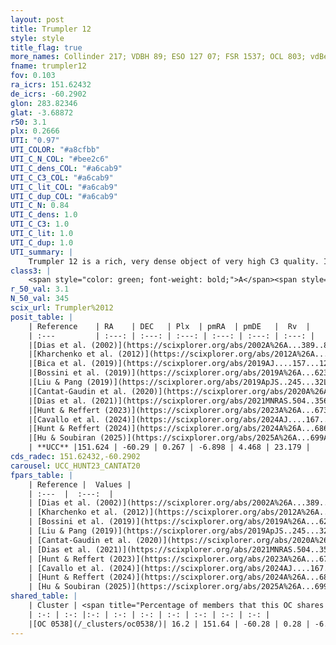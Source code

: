 ```yaml
---
layout: post
title: Trumpler 12
style: style
title_flag: true
more_names: Collinder 217; VDBH 89; ESO 127 07; FSR 1537; OCL 803; vdBergh-Hagen 89; MWSC 1763; FoF 63
fname: trumpler12
fov: 0.103
ra_icrs: 151.62432
de_icrs: -60.2902
glon: 283.82346
glat: -3.68872
r50: 3.1
plx: 0.2666
UTI: "0.97"
UTI_COLOR: "#a8cfbb"
UTI_C_N_COL: "#bee2c6"
UTI_C_dens_COL: "#a6cab9"
UTI_C_C3_COL: "#a6cab9"
UTI_C_lit_COL: "#a6cab9"
UTI_C_dup_COL: "#a6cab9"
UTI_C_N: 0.84
UTI_C_dens: 1.0
UTI_C_C3: 1.0
UTI_C_lit: 1.0
UTI_C_dup: 1.0
UTI_summary: |
    Trumpler 12 is a rich, very dense object of very high C3 quality. It is very well-studied in the literature. This object shares a small percentage of members with a later reported entry.
class3: |
    <span style="color: green; font-weight: bold;">A</span><span style="color: green; font-weight: bold;">A</span>
r_50_val: 3.1
N_50_val: 345
scix_url: Trumpler%2012
posit_table: |
    | Reference    | RA    | DEC   | Plx  | pmRA  | pmDE   |  Rv  |
    | :---         | :---: | :---: | :---: | :---: | :---: | :---: |
    |[Dias et al. (2002)](https://scixplorer.org/abs/2002A%26A...389..871D) | 151.621 | -60.3 | -- | -3.82 | 1.75 | -- |
    |[Kharchenko et al. (2012)](https://scixplorer.org/abs/2012A%26A...543A.156K) | 151.635 | -60.3 | -- | -9.23 | 3.05 | -- |
    |[Bica et al. (2019)](https://scixplorer.org/abs/2019AJ....157...12B) | 151.618 | -60.289 | -- | -- | -- | -- |
    |[Bossini et al. (2019)](https://scixplorer.org/abs/2019A%26A...623A.108B) | 151.621 | -60.29 | -- | -- | -- | -- |
    |[Liu & Pang (2019)](https://scixplorer.org/abs/2019ApJS..245...32L) | 151.62 | -60.296 | 0.257 | -6.886 | 4.404 | -- |
    |[Cantat-Gaudin et al. (2020)](https://scixplorer.org/abs/2020A%26A...640A...1C) | 151.621 | -60.29 | 0.253 | -6.913 | 4.463 | -- |
    |[Dias et al. (2021)](https://scixplorer.org/abs/2021MNRAS.504..356D) | 151.622 | -60.29 | 0.255 | -6.916 | 4.467 | 33.545 |
    |[Hunt & Reffert (2023)](https://scixplorer.org/abs/2023A%26A...673A.114H) | 151.624 | -60.295 | 0.273 | -6.891 | 4.471 | 24.729 |
    |[Cavallo et al. (2024)](https://scixplorer.org/abs/2024AJ....167...12C) | 151.616 | -60.289 | 0.27 | -- | -- | -- |
    |[Hunt & Reffert (2024)](https://scixplorer.org/abs/2024A%26A...686A..42H) | 151.624 | -60.295 | 0.273 | -6.891 | 4.471 | 24.729 |
    |[Hu & Soubiran (2025)](https://scixplorer.org/abs/2025A%26A...699A.246H) | 151.616 | -60.289 | -- | -- | -- | -- |
    | **UCC** |151.624 | -60.29 | 0.267 | -6.898 | 4.468 | 23.179 | 
cds_radec: 151.62432,-60.2902
carousel: UCC_HUNT23_CANTAT20
fpars_table: |
    | Reference |  Values |
    | :---  |  :---:  |
    | [Dias et al. (2002)](https://scixplorer.org/abs/2002A%26A...389..871D) | `E(B-V)=0.05, Dist=1300.0, Age=8.81` |
    | [Kharchenko et al. (2012)](https://scixplorer.org/abs/2012A%26A...543A.156K) | `e_bv=0.05, distance=1435, log_age=9.205` |
    | [Bossini et al. (2019)](https://scixplorer.org/abs/2019A%26A...623A.108B) | `AV=0.567, Dist=12.567, logA=8.898, Fe/H=0.0` |
    | [Liu & Pang (2019)](https://scixplorer.org/abs/2019ApJS..245...32L) | `Age=0.955, Z=0.0` |
    | [Cantat-Gaudin et al. (2020)](https://scixplorer.org/abs/2020A%26A...640A...1C) | `AVNN=0.49, DMNN=12.6, AgeNN=8.82` |
    | [Dias et al. (2021)](https://scixplorer.org/abs/2021MNRAS.504..356D) | `Av=0.59, Dist=3208, logage=8.922, [Fe/H]=0.053` |
    | [Hunt & Reffert (2023)](https://scixplorer.org/abs/2023A%26A...673A.114H) | `AV50=0.396, diffAV50=0.919, MOD50=12.561, logAge50=8.937` |
    | [Cavallo et al. (2024)](https://scixplorer.org/abs/2024AJ....167...12C) | `AV50=0.84, dMod50=11.95, logAge50=9.08, [Fe/H]50=-0.42` |
    | [Hunt & Reffert (2024)](https://scixplorer.org/abs/2024A%26A...686A..42H) | `MassJ=1884.31` |
    | [Hu & Soubiran (2025)](https://scixplorer.org/abs/2025A%26A...699A.246H) | `MA22=-0.3, MA23f=-0.36, MA23g=-0.08, MZ23=-0.35, MK24=-0.34, MF24=-0.29` |
shared_table: |
    | Cluster | <span title="Percentage of members that this OC shares with the ones listed">%</span>   | RA   | DEC   | Plx   | pmRA  | pmDE  | Rv | UTI |
    | :-: | :-: |:-: | :-: | :-: | :-: | :-: | :-: | :-: |
    |[OC 0538](/_clusters/oc0538/)| 16.2 | 151.64 | -60.28 | 0.28 | -6.9 | 4.49 | 24.17 |0.0 |
---
```


